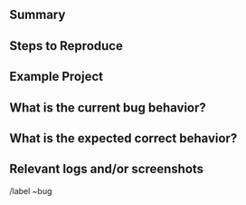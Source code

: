 ## Summary

<!-- Summarize the problem here -->

## Steps to Reproduce

<!-- How one can reproduce the issue - this is very important -->

## Example Project

<!-- If possible, please create an example project here on GitLab.com that exhibits the problematic behaviour, and link to it here in the bug report -->

## What is the current bug behavior?

<!-- What actually happens -->

## What is the expected correct behavior?

<!-- What you should see instead -->

## Relevant logs and/or screenshots

<!-- Paste any relevant logs - please use code blocks (```) to format console output, logs, and code as it's very hard to read otherwise. -->

/label ~bug
